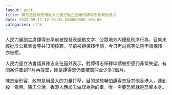 ```yaml
---
layout: post
title: 陳志全指政府用最大力量打壓企圖嚇怕譚得志及其他港人
date: 2020-09-17 12:58:55.000000000 +08:00
categories: rthk
---
```


人民力量副主席譚得志早前被控發表煽動文字、公眾地方內擾亂秩序行為、召集未經批准公眾集會等共13項控罪，早前被拒保釋申請，今日再向高等法院申請保釋亦被拒。

人民力量立法會議員陳志全在庭外表示，對譚得志保釋申請被拒感到非常失望，有關案件要到11月再提堂，即是譚得志仍要被關押至少多2個月。

陳志全形容，政府是用最大的力量打壓，目的是想嚇怕譚得志及其他香港人，達到殺一儆百。陳志全說，香港人應該去做認為對的事，唯一需要恐懼就是恐懼本身。
